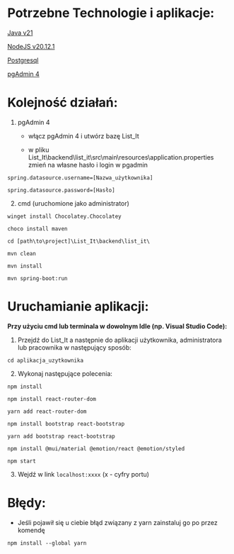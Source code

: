 # Potrzebne Technologie i aplikacje:

[Java v21](https://www.oracle.com/java/technologies/javase/jdk21-archive-downloads.html)

[NodeJS v20.12.1](https://nodejs.org/en/blog/release/v20.12.1)

[Postgresql](https://www.postgresql.org/download/)

[pgAdmin 4](https://www.pgadmin.org/download/pgadmin-4-windows/)

# Kolejność działań:

1. pgAdmin 4

    - włącz pgAdmin 4 i utwórz bazę List_It

    - w pliku List_It\backend\list_it\src\main\resources\application.properties zmień na własne hasło i login w pgadmin

```
spring.datasource.username=[Nazwa_użytkownika]

spring.datasource.password=[Hasło]
```

2. cmd (uruchomione jako administrator)

```
winget install Chocolatey.Chocolatey

choco install maven

cd [path\to\project]\List_It\backend\list_it\

mvn clean

mvn install

mvn spring-boot:run
```

# Uruchamianie aplikacji:

**Przy użyciu cmd lub terminala w dowolnym Idle (np. Visual Studio Code):**

1. Przejdź do List_It a następnie do aplikacji użytkownika, administratora lub pracownika w następujący sposób:

```
cd aplikacja_uzytkownika 
```

2. Wykonaj następujące polecenia:
```
npm install

npm install react-router-dom

yarn add react-router-dom

npm install bootstrap react-bootstrap

yarn add bootstrap react-bootstrap

npm install @mui/material @emotion/react @emotion/styled

npm start
```
3. Wejdź w link `localhost:xxxx` (x - cyfry portu)

# Błędy:

- Jeśli pojawił się u ciebie błąd związany z yarn zainstaluj go po przez komendę
```
npm install --global yarn
```
